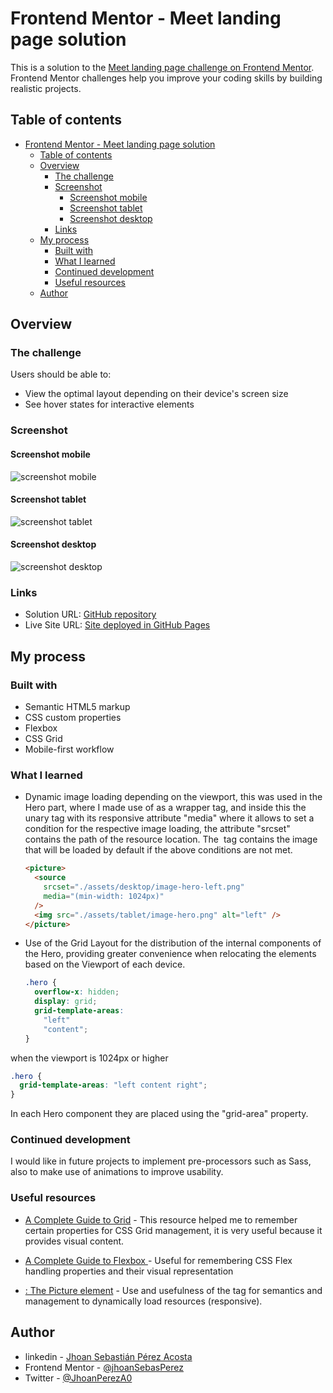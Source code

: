 # Frontend Mentor - Meet landing page solution

This is a solution to the [Meet landing page challenge on Frontend Mentor](https://www.frontendmentor.io/challenges/meet-landing-page-rbTDS6OUR). Frontend Mentor challenges help you improve your coding skills by building realistic projects.

## Table of contents

- [Frontend Mentor - Meet landing page solution](#frontend-mentor---meet-landing-page-solution)
  - [Table of contents](#table-of-contents)
  - [Overview](#overview)
    - [The challenge](#the-challenge)
    - [Screenshot](#screenshot)
      - [Screenshot mobile](#screenshot-mobile)
      - [Screenshot tablet](#screenshot-tablet)
      - [Screenshot desktop](#screenshot-desktop)
    - [Links](#links)
  - [My process](#my-process)
    - [Built with](#built-with)
    - [What I learned](#what-i-learned)
    - [Continued development](#continued-development)
    - [Useful resources](#useful-resources)
  - [Author](#author)

## Overview

### The challenge

Users should be able to:

- View the optimal layout depending on their device's screen size
- See hover states for interactive elements

### Screenshot

#### Screenshot mobile

![screenshot mobile](./screenshot-mobile.png)

#### Screenshot tablet

![screenshot tablet](./screenshot-tablet.png)

#### Screenshot desktop

![screenshot desktop](./screenshot-desktop.png)

### Links

- Solution URL: [GitHub repository](https://github.com/jhoanSebasPerez/meet-landing-page-solution)
- Live Site URL: [Site deployed in GitHub Pages](https://jhoansebasperez.github.io/meet-landing-page-solution/)

## My process

### Built with

- Semantic HTML5 markup
- CSS custom properties
- Flexbox
- CSS Grid
- Mobile-first workflow

### What I learned

- Dynamic image loading depending on the viewport, this was used in the Hero part, where I made use of <picture> as a wrapper tag, and inside this the unary tag <source> with its responsive attribute "media" where it allows to set a condition for the respective image loading, the attribute "srcset" contains the path of the resource location. The <img> tag contains the image that will be loaded by default if the above conditions are not met.

  ```html
  <picture>
    <source
      srcset="./assets/desktop/image-hero-left.png"
      media="(min-width: 1024px)"
    />
    <img src="./assets/tablet/image-hero.png" alt="left" />
  </picture>
  ```

- Use of the Grid Layout for the distribution of the internal components of the Hero, providing greater convenience when relocating the elements based on the Viewport of each device.

  ```css
  .hero {
    overflow-x: hidden;
    display: grid;
    grid-template-areas:
      "left"
      "content";
  }
  ```

when the viewport is 1024px or higher

```css
.hero {
  grid-template-areas: "left content right";
}
```

In each Hero component they are placed using the "grid-area" property.

### Continued development

I would like in future projects to implement pre-processors such as Sass, also to make use of animations to improve usability.

### Useful resources

- [A Complete Guide to Grid](https://css-tricks.com/snippets/css/complete-guide-grid/) - This resource helped me to remember certain properties for CSS Grid management, it is very useful because it provides visual content.

- [A Complete Guide to Flexbox
  ](https://css-tricks.com/snippets/css/a-guide-to-flexbox/) - Useful for remembering CSS Flex handling properties and their visual representation

- [<picture>: The Picture element](https://developer.mozilla.org/en-US/docs/Web/HTML/Element/picture) - Use and usefulness of the <picture> tag for semantics and management to dynamically load resources (responsive).

## Author

- linkedin - [Jhoan Sebastián Pérez Acosta](https://www.your-site.com)
- Frontend Mentor - [@jhoanSebasPerez](https://www.frontendmentor.io/profile/jhoanSebasPerez)
- Twitter - [@JhoanPerezA0](https://twitter.com/JhoanPerezA0)
